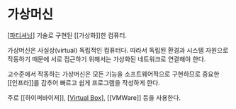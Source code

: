 # 가상머신

[[파티셔닝]] 기술로 구현된 [[가상화]]한 컴퓨터. 

가상머신은 사실상(virtual) 독립적인 컴퓨터다. 따라서 독립된 환경과 시스템 자원으로 작동하기 때문에 서로 접근하기 위해서는 가상화된 네트워크로 연결해야 한다. 

고수준에서 작동하는 가상머신은 모든 기능을 소프트웨어적으로 구현하므로 중요한 [[인프라]]를 감추어 빠르고 쉽게 프로그램을 작성하게 한다. 

주로 [[하이퍼바이저]], [[Virtual Box]], [[VMWare]] 등을 사용한다. 

[//begin]: # "Autogenerated link references for markdown compatibility"
[파티셔닝]: 파티셔닝.md "파티셔닝"
[Virtual Box]: <Virtual Box.md> "VirtualBox"
[//end]: # "Autogenerated link references"
